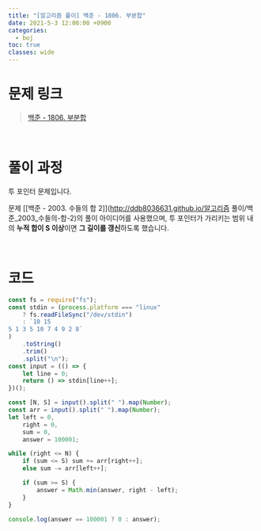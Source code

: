```yaml
---
title: "[알고리즘 풀이] 백준 - 1806. 부분합"
date: 2021-5-3 12:00:00 +0900
categories:
  - boj
toc: true
classes: wide
---
```


# 문제 링크

> [백준 - 1806. 부분합](https://www.acmicpc.net/problem/1806)

<br>

# 풀이 과정

투 포인터 문제입니다.

문제 [[백준 - 2003. 수들의 합 2]](http://ddb8036631.github.io/알고리즘 풀이/백준_2003_수들의-합-2)의 풀이 아이디어를 사용했으며, 투 포인터가 가리키는 범위 내의 **누적 합이 S 이상**이면 **그 길이를 갱신**하도록 했습니다.

<br>

# 코드

```jsx
const fs = require("fs");
const stdin = (process.platform === "linux"
    ? fs.readFileSync("/dev/stdin")
    : `10 15
5 1 3 5 10 7 4 9 2 8`
)
    .toString()
    .trim()
    .split("\n");
const input = (() => {
    let line = 0;
    return () => stdin[line++];
})();

const [N, S] = input().split(" ").map(Number);
const arr = input().split(" ").map(Number);
let left = 0,
    right = 0,
    sum = 0,
    answer = 100001;

while (right <= N) {
    if (sum <= S) sum += arr[right++];
    else sum -= arr[left++];

    if (sum >= S) {
        answer = Math.min(answer, right - left);
    }
}

console.log(answer == 100001 ? 0 : answer);
```